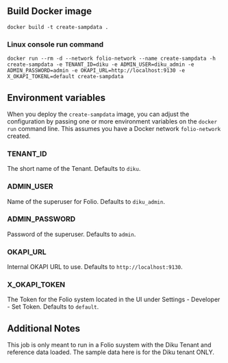 ## Build Docker image

`docker build -t create-sampdata .`

### Linux console run command

`docker run --rm -d --network folio-network --name create-sampdata -h create-sampdata -e TENANT_ID=diku -e ADMIN_USER=diku_admin -e ADMIN_PASSWORD=admin -e OKAPI_URL=http://localhost:9130 -e X_OKAPI_TOKENL=default create-sampdata`

## Environment variables

When you deploy the `create-sampdata` image, you can adjust the configuration by passing one or more environment variables on the `docker run` command line. This assumes you have a Docker network `folio-network` created.

### TENANT_ID

The short name of the Tenant. Defaults to `diku`.

### ADMIN_USER

Name of the superuser for Folio. Defaults to `diku_admin`.

### ADMIN_PASSWORD

Password of the superuser. Defaults to `admin`.

### OKAPI_URL

Internal OKAPI URL to use. Defaults to `http://localhost:9130`.

### X_OKAPI_TOKEN

The Token for the Folio system located in the UI under Settings - Developer - Set Token. Defaults to `default`.

## Additional Notes

This job is only meant to run in a Folio suystem with the Diku Tenant and reference data loaded. The sample data here is for the Diku tenant ONLY.
